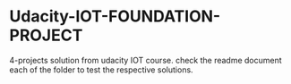 # Udacity-IOT-FOUNDATION-PROJECT

4-projects solution from udacity IOT course. check the readme document each of the folder to test the respective solutions.

